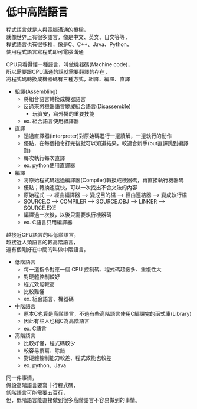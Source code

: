 # 低中高階語言
程式語言就是人與電腦溝通的橋樑，  
就像世界上有很多語言，像是中文、英文、日文等等，  
程式語言也有很多種，像是C、C++、Java、Python，  
使用程式語言寫程式即可電腦溝通  

CPU只看得懂一種語言，叫做機器碼(Machine code)，  
所以需要跟CPU溝通的話就需要翻譯的存在，  
將程式碼轉換成機器碼有三種方式，組譯、編譯、直譯  

* 組譯(Assembling)
  * 將組合語言轉換成機器語言
  * 反過來將機器語言變成組合語言(Disassemble)
    * 玩資安，寫外掛的重要技能
  * ex. 組合語言使用組譯器
* 直譯
  * 透過直譯器(interpreter)對原始碼進行一邊讀解，一邊執行的動作
  * 優點，在每個指令打完後就可以知道結果，較適合新手(but直譯跳到編譯難)
  * 每次執行每次直譯
  * ex. python使用直譯器
* 編譯
  * 將原始程式碼透過編譯器(Compiler)轉換成機器碼，再直接執行機器碼
  * 優點；轉換速度快，可以一次找出不合文法的內容
  * 原始程式 --> 經由編譯器 --> 變成目的檔 --> 經由連結器 --> 變成執行檔  
  * SOURCE.C --> COMPILER --> SOURCE.OBJ --> LINKER --> SOURCE.EXE  
  * 編譯過一次後，以後只需要執行機器碼
  * ex. C語言只用編譯器

越接近CPU語言的叫低階語言，  
越接近人類語言的較高階語言，  
還有個剛好在中間的叫做中階語言。  
* 低階語言
  * 每一道指令對應一個 CPU 控制碼、程式碼超級多、重複性大
  * 對硬體控制較好
  * 程式效能較高
  * 比較難懂
  * ex. 組合語言、機器碼
* 中階語言
  * 原本C也算是高階語言，不過有些高階語言使用C編譯完的函式庫(Library)
  * 因此有些人也稱C為高階語言
  * ex. C語言
* 高階語言
  * 比較好懂，程式碼較少
  * 較容易撰寫、除錯
  * 對硬體控制能力較差、程式效能也較差
  * ex. python、Java

同一件事情，  
假設高階語言要寫十行程式碼，  
低階語言可能需要五百行，  
但，低階語言能直接做到很多高階語言不容易做到的事情。  

